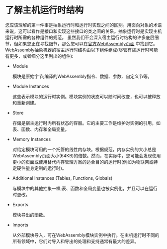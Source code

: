 # 了解主机运行时结构

您应该理解的第一件事是抽象运行时和运行时实现之间的区别。用面向对象的术语来说，这可以看作是接口和实现这些接口的类之间的关系。抽象运行时是实现主机运行时所需的各种组件的规范。
虽然我们不会深入宿主运行时结构的许多底层细节，但如果您正在寻找细节，那么您可以在[官方WebAssembly页面](https://webassembly.github.io/spec/core/exec/runtime.html) 中找到它。
WebAssembly抽象机器的宿主运行时结构由以下组件组成(尽管有些运行时可能有更多，或者细分这里列出的组件):
- Module

    模块是原始字节;编译的WebAssembly指令、数据、参数、自定义节等。
- Module Instances

    这些表示模块的运行时实例。模块实例的状态可以随时间改变，也可以被释放和重新创建。
- Store

    存储是宿主运行时内所有状态的容器。它的主要工作是维护对实例的引用，如表、函数、内存和全局变量。
- Memory Instances

    对给定模块可用的一个托管的线性内存块。根据规范，内存实例的大小总是WebAssembly页面大小(64KB)的倍数。然而，在实际中，您可能会发现使用更小的页面或使用替代内存管理方案的适合目的的运行时(例如为物联网或特定硬件量身定制的运行时)。
- Additional Instances (Tables, Functions, Globals)

    与模块中的其他抽象一样;表、函数和全局变量也被实例化，并且可以在运行时更改。
- Exports

    模块导出的函数。
- Imports

    从外部模块导入，可在WebAssembly模块实例中执行。在主机运行时不同的所有领域中，它们对导入和导出的处理和支持通常有最大的差异。